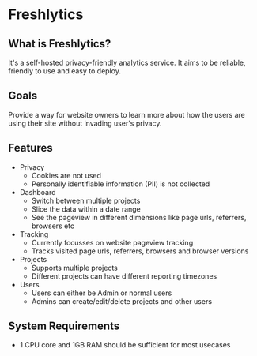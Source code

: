 # Freshlytics

## What is Freshlytics?

It's a self-hosted privacy-friendly analytics service. It aims to be reliable, friendly to use and easy to deploy.

## Goals

Provide a way for website owners to learn more about how the users are using their site without invading user's privacy.

## Features

- Privacy
  - Cookies are not used
  - Personally identifiable information (PII) is not collected
- Dashboard
  - Switch between multiple projects
  - Slice the data within a date range
  - See the pageview in different dimensions like page urls, referrers, browsers etc
- Tracking
  - Currently focusses on website pageview tracking
  - Tracks visited page urls, referrers, browsers and browser versions
- Projects
  - Supports multiple projects
  - Different projects can have different reporting timezones
- Users
  - Users can either be Admin or normal users
  - Admins can create/edit/delete projects and other users

## System Requirements

- 1 CPU core and 1GB RAM should be sufficient for most usecases
